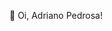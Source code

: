 👋 Oi, Adriano Pedrosa!


<!---
adrianopedrosa/adrianopedrosa is a ✨ special ✨ repository because its `README.md` (this file) appears on your GitHub profile.
You can click the Preview link to take a look at your changes.
--->
